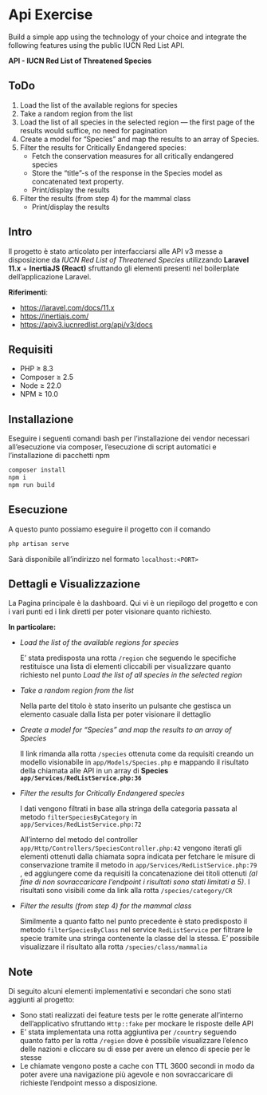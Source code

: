 # Api Exercise
Build a simple app using the technology of your choice and integrate the following features using the public IUCN Red List API.

**API - IUCN Red List of Threatened Species**

## ToDo
1. Load the list of the available regions for species
2. Take a random region from the list
3. Load the list of all species in the selected region — the first page of the results would suffice, no need for pagination
4. Create a model for “Species” and map the results to an array of Species.
5. Filter the results for Critically Endangered species:
   - Fetch the conservation measures for all critically endangered species
   - Store the “title”-s of the response in the Species model as concatenated text property. 
   - Print/display the results
6. Filter the results (from step 4) for the mammal class 
   - Print/display the results

## Intro
Il progetto è stato articolato per interfacciarsi alle API v3 messe a disposizione da *IUCN Red List of Threatened Species* utilizzando **Laravel 11.x** + **InertiaJS (React)** sfruttando gli elementi presenti nel boilerplate dell’applicazione Laravel.

**Riferimenti**:

- https://laravel.com/docs/11.x
- https://inertiajs.com/
- https://apiv3.iucnredlist.org/api/v3/docs

## Requisiti

- PHP ≥ 8.3
- Composer ≥ 2.5
- Node ≥ 22.0
- NPM ≥ 10.0

## Installazione

Eseguire i seguenti comandi bash per l’installazione dei vendor necessari all’esecuzione via composer, l’esecuzione di script automatici e l’installazione di pacchetti npm 

```bash
composer install
npm i
npm run build
```

## Esecuzione

A questo punto possiamo eseguire il progetto con il comando 

```bash
php artisan serve
```

Sarà disponibile all’indirizzo nel formato `localhost:<PORT>`

## Dettagli e Visualizzazione

La Pagina principale è la dashboard. Qui vi è un riepilogo del progetto e con i vari punti ed i link diretti per poter visionare quanto richiesto.

**In particolare:**

- *Load the list of the available regions for species*
    
    E’ stata predisposta una rotta `/region` che seguendo le specifiche restituisce una lista di elementi cliccabili per visualizzare quanto richiesto nel punto *Load the list of all species in the selected region*
    
- *Take a random region from the list*
    
    Nella parte del titolo è stato inserito un pulsante che gestisca un elemento casuale dalla lista per poter visionare il dettaglio
    
- *Create a model for “Species” and map the results to an array of Species*
    
    Il link rimanda alla rotta `/species` ottenuta come da requisiti creando un modello visionabile in `app/Models/Species.php` e mappando il risultato della chiamata alle API in un array di **Species `app/Services/RedListService.php:36`** 
    
- *Filter the results for Critically Endangered species*
    
    I dati vengono filtrati in base alla stringa della categoria passata al metodo `filterSpeciesByCategory` in `app/Services/RedListService.php:72` 
    
    All’interno del metodo del controller `app/Http/Controllers/SpeciesController.php:42` vengono iterati gli elementi ottenuti dalla chiamata sopra indicata per fetchare le misure di conservazione tramite il metodo in `app/Services/RedListService.php:79` , ed aggiungere come da requisiti la concatenazione dei titoli ottenuti *(al fine di non sovraccaricare l’endpoint i risultati sono stati limitati a 5)*. I risultati sono visibili come da link alla rotta `/species/category/CR`
    
- *Filter the results (from step 4) for the mammal class*
    
    Similmente a quanto fatto nel punto precedente è stato predisposto il metodo `filterSpeciesByClass` nel service `RedListService` per filtrare le specie tramite una stringa contenente la classe del la stessa. E’ possibile visualizzare il risultato alla rotta `/species/class/mammalia`
    

## Note

Di seguito alcuni elementi implementativi e secondari che sono stati aggiunti al progetto:

- Sono stati realizzati dei feature tests per le rotte generate all’interno dell’applicativo sfruttando `Http::fake` per mockare le risposte delle API
- E’ stata implementata una rotta aggiuntiva per `/country` seguendo quanto fatto per la rotta `/region` dove è possibile visualizzare l’elenco delle nazioni e cliccare su di esse per avere un elenco di specie per le stesse
- Le chiamate vengono poste a cache con TTL 3600 secondi in modo da poter avere una navigazione più agevole e non sovraccaricare di richieste l’endpoint messo a disposizione.
